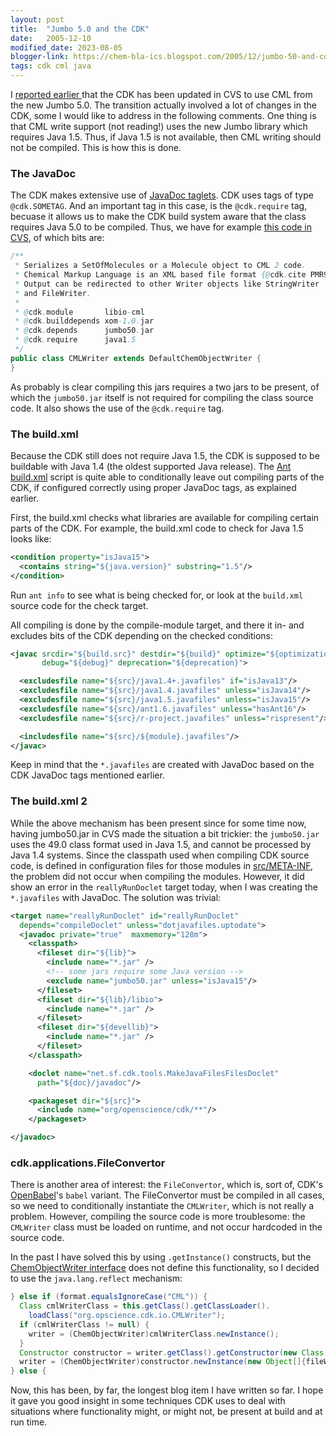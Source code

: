 ```yaml
---
layout: post
title:  "Jumbo 5.0 and the CDK"
date:   2005-12-10
modified_date: 2023-08-05
blogger-link: https://chem-bla-ics.blogspot.com/2005/12/jumbo-50-and-cdk.html
tags: cdk cml java
---
```


I [reported earlier <i class="fa-solid fa-recycle fa-xs"></i>](https://egonw.github.io/blog/2005/12/08/jumbo-50-and-cml-support-in-cdk.html) that the CDK has been updated in CVS to use
CML from the new Jumbo 5.0. The transition actually involved a lot of changes in the CDK, some I would like to address in the following comments.
One thing is that CML write support (not reading!) uses the new Jumbo library which requires Java 1.5. Thus, if Java 1.5 is not available,
then CML writing should not be compiled. This is how this is done.

### The JavaDoc

The CDK makes extensive use of [JavaDoc taglets](http://java.sun.com/j2se/1.5.0/docs/guide/javadoc/taglet/spec/com/sun/tools/doclets/Taglet.html).
CDK uses tags of type `@cdk.SOMETAG`. And an important tag in this case, is the `@cdk.require` tag, becuase it allows us to make the CDK build
system aware that the class requires Java 5.0 to be compiled. Thus, we have for example
[this code in CVS](http://cvs.sourceforge.net/viewcvs.py/cdk/cdk/src/org/openscience/cdk/io/CMLWriter.java?rev=1.90&view=log), of which bits are:

```java
/**
 * Serializes a SetOfMolecules or a Molecule object to CML 2 code.
 * Chemical Markup Language is an XML based file format {@cdk.cite PMR99}.
 * Output can be redirected to other Writer objects like StringWriter
 * and FileWriter.
 *
 * @cdk.module       libio-cml
 * @cdk.builddepends xom-1.0.jar
 * @cdk.depends      jumbo50.jar
 * @cdk.require      java1.5
 */
public class CMLWriter extends DefaultChemObjectWriter {
}
```

As probably is clear compiling this jars requires a two jars to be present, of which the `jumbo50.jar` itself is not required for compiling
the class source code. It also shows the use of the `@cdk.require` tag.

### The build.xml

Because the CDK still does not require Java 1.5, the CDK is supposed to be buildable with Java 1.4 (the oldest supported Java release). The
[Ant](http://ant.apache.org/) [build.xml](http://cvs.sourceforge.net/viewcvs.py/cdk/cdk/build.xml?rev=1.310&view=markup) script is quite
able to conditionally leave out compiling parts of the CDK, if configured correctly using proper JavaDoc tags, as explained earlier.

First, the build.xml checks what libraries are available for compiling certain parts of the CDK. For example, the build.xml code to check for Java 1.5 looks like:

```xml
<condition property="isJava15">
  <contains string="${java.version}" substring="1.5"/>
</condition>
```

Run `ant info` to see what is being checked for, or look at the `build.xml` source code for the check target.

All compiling is done by the compile-module target, and there it in- and excludes bits of the CDK depending on the checked conditions:

```xml
<javac srcdir="${build.src}" destdir="${build}" optimize="${optimization}" 
       debug="${debug}" deprecation="${deprecation}">

  <excludesfile name="${src}/java1.4+.javafiles" if="isJava13"/>
  <excludesfile name="${src}/java1.4.javafiles" unless="isJava14"/>
  <excludesfile name="${src}/java1.5.javafiles" unless="isJava15"/>
  <excludesfile name="${src}/ant1.6.javafiles" unless="hasAnt16"/>
  <excludesfile name="${src}/r-project.javafiles" unless="rispresent"/>

  <includesfile name="${src}/${module}.javafiles"/>
</javac>
```

Keep in mind that the `*.javafiles` are created with JavaDoc based on the CDK JavaDoc tags mentioned earlier.

### The build.xml 2

While the above mechanism has been present since for some time now, having jumbo50.jar in CVS made the situation a bit trickier:
the `jumbo50.jar` uses the 49.0 class format used in Java 1.5, and cannot be processed by Java 1.4 systems. Since the classpath
used when compiling CDK source code, is defined in configuration files for those modules in
[src/META-INF](http://cvs.sourceforge.net/viewcvs.py/cdk/cdk/src/META-INF/), the problem did not occur when compiling the modules.
However, it did show an error in the `reallyRunDoclet` target today, when I was creating the `*.javafiles` with JavaDoc.
The solution was trivial:

```xml
<target name="reallyRunDoclet" id="reallyRunDoclet"
  depends="compileDoclet" unless="dotjavafiles.uptodate">
  <javadoc private="true"  maxmemory="128m">
    <classpath>
      <fileset dir="${lib}">
        <include name="*.jar" />
        <!-- some jars require some Java version -->
        <exclude name="jumbo50.jar" unless="isJava15"/>
      </fileset>
      <fileset dir="${lib}/libio">
        <include name="*.jar" />
      </fileset>
      <fileset dir="${devellib}">
        <include name="*.jar" />
      </fileset>
    </classpath>

    <doclet name="net.sf.cdk.tools.MakeJavaFilesFilesDoclet"
      path="${doc}/javadoc"/>

    <packageset dir="${src}">
      <include name="org/openscience/cdk/**"/>
    </packageset>

</javadoc>
```

### cdk.applications.FileConvertor

There is another area of interest: the `FileConvertor`, which is, sort of, CDK's
[OpenBabel](http://openbabel.sf.net/)'s `babel` variant. The FileConvertor must
be compiled in all cases, so we need to conditionally instantiate the `CMLWriter`, which is not really a problem. However, compiling
the source code is more troublesome: the `CMLWriter` class must be loaded on runtime, and not occur hardcoded in the source code.

In the past I have solved this by using `.getInstance()` constructs, but the
[ChemObjectWriter interface](http://cvs.sourceforge.net/viewcvs.py/cdk/cdk/src/org/openscience/cdk/io/ChemObjectWriter.java?rev=1.19&view=log) does not define this
functionality, so I decided to use the `java.lang.reflect` mechanism:

```java
} else if (format.equalsIgnoreCase("CML")) {
  Class cmlWriterClass = this.getClass().getClassLoader().
    loadClass("org.opscience.cdk.io.CMLWriter");
  if (cmlWriterClass != null) {
    writer = (ChemObjectWriter)cmlWriterClass.newInstance();
  }
  Constructor constructor = writer.getClass().getConstructor(new Class[]{Writer.class});
  writer = (ChemObjectWriter)constructor.newInstance(new Object[]{fileWriter});
} else {
```

Now, this has been, by far, the longest blog item I have written so far. I hope it gave you good insight in some techniques CDK uses to deal with
situations where functionality might, or might not, be present at build and at run time.
